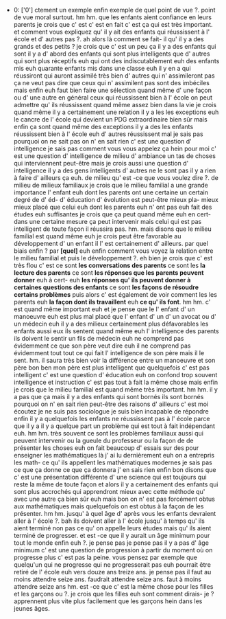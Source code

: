  * 0: ['0']
	ctement un exemple enfin exemple de quel point de vue ?.
	 point de vue moral surtout.
	 hm hm.
	 que les enfants aient confiance en leurs parents je crois que c' est c' est en fait c' est ça qui est très important.
	 et comment vous expliquez qu' il y ait des enfants qui réussissent à l' école et d' autres pas ?.
	 ah alors là comment se fait- il qu' il y a des grands et des petits ? je crois que c' est un peu ça il y a des enfants qui sont il y a d' abord des enfants qui sont plus intelligents que d' autres qui sont plus réceptifs euh qui ont des indiscutablement euh des enfants mis euh quarante enfants mis dans une classe euh il y en a qui réussiront qui auront assimilé très bien d' autres qui n' assimileront pas ça ne veut pas dire que ceux qui n' assimilent pas sont des imbéciles mais enfin euh faut bien faire une sélection quand même d' une façon ou d' une autre en général ceux qui réussissent bien à l' école on peut admettre qu' ils réussissent quand même assez bien dans la vie je crois quand même il y a certainement une relation il y a les les exceptions euh le cancre de l' école qui devient un PDG extraordinaire bien sûr mais enfin ça sont quand même des exceptions il y a des les enfants réussissent bien à l' école euh d' autres réussissent mal je sais pas pourquoi on ne sait pas on n' en sait rien c' est une question d' intelligence je sais pas comment vous vous appelez ça hein pour moi c' est une question d' intelligence de milieu d' ambiance un tas de choses qui interviennent peut-être mais je crois aussi une question d' intelligence il y a des gens intelligents d' autres ne le sont pas il y a rien à faire d' ailleurs ça euh.
	 de milieu qu' est -ce que vous voulez dire ?.
	 de milieu de milieux familiaux je crois que le milieu familial a une grande importance l' enfant euh dont les parents ont une certaine un certain degré de d' éd- d' éducation d' évolution est peut-être mieux pla- mieux mieux placé que celui euh dont les parents euh n' ont pas euh fait des études euh suffisantes je crois que ça peut quand même euh en cert- dans une certaine mesure ça peut intervenir mais celui qui est pas intelligent de toute façon il réussira pas.
	 hm.
	 mais disons que le milieu familial est quand même euh je crois peut être favorable au développement d' un enfant il l' est certainement d' ailleurs.
	 par quel biais enfin ? par **[quel]** euh enfin comment vous voyez la relation entre le milieu familial et puis le développement ?.
	 eh bien je crois que c' est très flou c' est ce sont **les conversations des parents** ce sont les **la lecture des parents** ce sont **les réponses que les parents peuvent donner** euh à cert- euh **les réponses qu' ils peuvent donner à certaines questions des enfants** ce sont **les façons de résoudre certains problèmes** puis alors c' est également de voir comment les les parents euh **la façon dont ils travaillent** euh **ce qu' ils font**.
	 hm hm.
	 c' est quand même important euh et je pense que le l' enfant d' un manoeuvre euh est plus mal placé que l' enfant d' un d' un avocat ou d' un médecin euh il y a des milieux certainement plus défavorables les enfants aussi eux ils sentent quand même euh l' intelligence des parents ils doivent le sentir un fils de médecin euh ne comprend pas évidemment ce que son père veut dire euh il ne comprend pas évidemment tout tout ce qui fait l' intelligence de son père mais il le sent.
	 hm.
	 il saura très bien voir la différence entre un manoeuvre et son père bon ben mon père est plus intelligent que quelquefois c' est pas intelligent c' est une question d' éducation euh on confond trop souvent intelligence et instruction c' est pas tout à fait la même chose mais enfin je crois que le milieu familial est quand même très important.
	 hm hm.
	 il y a pas que ça mais il y a des enfants qui sont bornés ils sont bornés pourquoi on n' en sait rien peut-être des raisons d' ailleurs c' est moi écoutez je ne suis pas sociologue je suis bien incapable de répondre enfin il y a quelquefois les enfants ne réussissent pas à l' école parce que il y a il y a quelque part un problème qui est tout à fait indépendant euh.
	 hm hm.
	 très souvent ce sont les problèmes familiaux aussi qui peuvent intervenir ou la gueule du professeur ou la façon de de présenter les choses euh on fait beaucoup d' essais sur des pour enseigner les mathématiques là j' ai lu dernièrement euh on a entrepris les math- ce qu' ils appellent les mathématiques modernes je sais pas ce que ça donne ce que ça donnera j' en sais rien enfin bon disons que c' est une présentation différente d' une science qui est toujours qui reste la même de toute façon et alors il y a certainement des enfants qui sont plus accrochés qui apprendront mieux avec cette méthode qu' avec une autre ça bien sûr euh mais bon on n' est pas forcément obtus aux mathématiques mais quelquefois on est obtus à la façon de les présenter.
	 hm hm.
	 jusqu' à quel âge d' après vous les enfants devraient aller à l' école ?.
	 bah ils doivent aller à l' école jusqu' à temps qu' ils aient terminé non pas ce qu' on appelle leurs études mais qu' ils aient terminé de progresser.
	 et est -ce que il y aurait un âge minimum pour tout le monde enfin euh ?.
	 je pense pas je pense pas il y a pas d' âge minimum c' est une question de progression à partir du moment où on progresse plus c' est pas la peine.
	 vous pensez par exemple que quelqu'un qui ne progresse qui ne progresserait pas euh pourrait être retiré de l' école euh vers douze ans treize ans.
	 je pense pas il faut au moins attendre seize ans.
	 faudrait attendre seize ans.
	 faut à moins attendre seize ans hm.
	 est -ce que c' est la même chose pour les filles et les garçons ou ?.
	 je crois que les filles euh sont comment dirais- je ? apprennent plus vite plus facilement que les garçons hein dans les jeunes âges.
	
